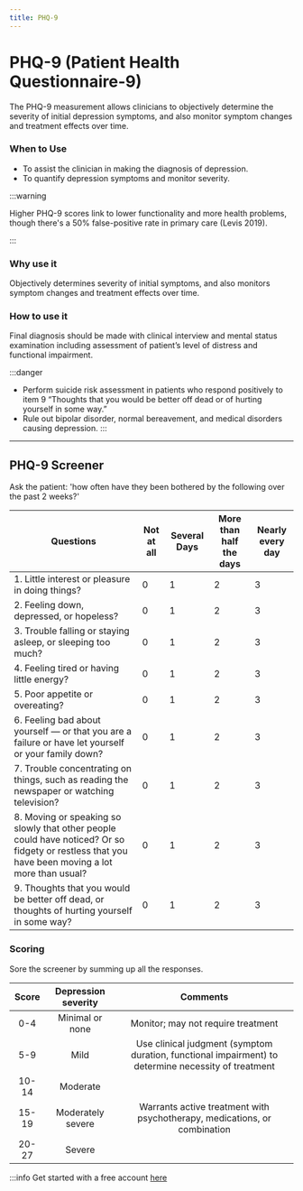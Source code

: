 ```yaml
---
title: PHQ-9
---
```



# PHQ-9 (Patient Health Questionnaire-9)
The PHQ-9 measurement allows clinicians to objectively determine the severity of initial depression symptoms, and also monitor symptom changes and treatment effects over time.


### When to Use
- To assist the clinician in making the diagnosis of depression.
- To quantify depression symptoms and monitor severity.

:::warning

Higher PHQ-9 scores link to lower functionality and more health problems, though there's a 50% false-positive rate in primary care (Levis 2019).

:::

### Why use it
Objectively determines severity of initial symptoms, and also monitors symptom changes and treatment effects over time.


### How to use it

Final diagnosis should be made with clinical interview and mental status examination including assessment of patient’s level of distress and functional impairment.

:::danger

- Perform suicide risk assessment in patients who respond positively to item 9 “Thoughts that you would be better off dead or of hurting yourself in some way.”
- Rule out bipolar disorder, normal bereavement, and medical disorders causing depression.
:::


---

## PHQ-9 Screener

Ask the patient: 'how often have they been bothered by the following over the past 2 weeks?'


| Questions                                         	| Not at all 	| Several Days 	| More than half the days 	| Nearly every day 	|
|---------------------------------------------------	|------------	|--------------	|-------------------------	|------------------	|
| 1. Little interest or pleasure in doing things?               	|          0 	|            1 	|                       2 	|                3 	|
| 2. Feeling down, depressed, or hopeless?        	|          0 	|            1 	|                       2 	|                3 	|
| 3. Trouble falling or staying asleep, or sleeping too much?          	|          0 	|            1 	|                       2 	|                3 	|
| 4. Feeling tired or having little energy?                                  	|          0 	|            1 	|                       2 	|                3 	|
| 5. Poor appetite or overeating?    	|          0 	|            1 	|                       2 	|                3 	|
| 6. Feeling bad about yourself — or that you are a failure or have let yourself or your family down?              	|          0 	|            1 	|                       2 	|                3 	|
| 7. Trouble concentrating on things, such as reading the newspaper or watching television? 	|          0 	|            1 	|                       2 	|                3 	|
| 8. Moving or speaking so slowly that other people could have noticed? Or so fidgety or restless that you have been moving a lot more than usual? 	|          0 	|            1 	|                       2 	|                3 	|
| 9. Thoughts that you would be better off dead, or thoughts of hurting yourself in some way? 	|          0 	|            1 	|                       2 	|                3 	|



### Scoring

Sore the screener by summing up all the responses.

| Score 	| Depression severity 	|                                               Comments                                              	|
|:-----:	|:-------------------:	|:---------------------------------------------------------------------------------------------------:	|
| 0-4   	| Minimal or none     	| Monitor; may not require treatment                                                                  	|
| 5-9   	| Mild                	| Use clinical judgment (symptom duration, functional impairment) to determine necessity of treatment 	|
| 10-14 	| Moderate            	|                                                                                                     	|
| 15-19 	| Moderately severe   	| Warrants active treatment with psychotherapy, medications, or combination                           	|
| 20-27 	| Severe              	|                                                                                                     	|


:::info  Get started with a free account [here](https://app.akello.io/signup)